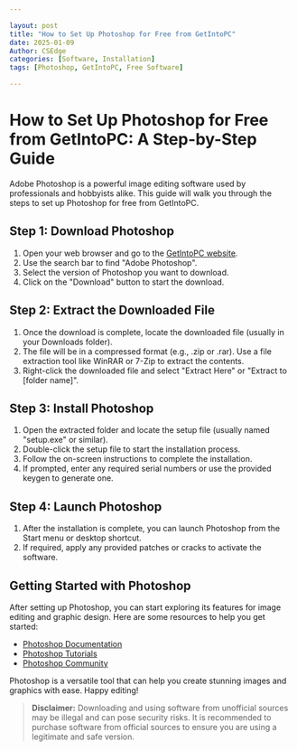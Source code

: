 ```yaml
---

layout: post
title: "How to Set Up Photoshop for Free from GetIntoPC"
date: 2025-01-09
Author: CSEdge
categories: [Software, Installation]
tags: [Photoshop, GetIntoPC, Free Software]

---
```


# How to Set Up Photoshop for Free from GetIntoPC: A Step-by-Step Guide

Adobe Photoshop is a powerful image editing software used by professionals and hobbyists alike. This guide will walk you through the steps to set up Photoshop for free from GetIntoPC.

## Step 1: Download Photoshop

1. Open your web browser and go to the [GetIntoPC website](https://getintopc.com/).
2. Use the search bar to find "Adobe Photoshop".
3. Select the version of Photoshop you want to download.
4. Click on the "Download" button to start the download.

## Step 2: Extract the Downloaded File

1. Once the download is complete, locate the downloaded file (usually in your Downloads folder).
2. The file will be in a compressed format (e.g., .zip or .rar). Use a file extraction tool like WinRAR or 7-Zip to extract the contents.
3. Right-click the downloaded file and select "Extract Here" or "Extract to [folder name]".

## Step 3: Install Photoshop

1. Open the extracted folder and locate the setup file (usually named "setup.exe" or similar).
2. Double-click the setup file to start the installation process.
3. Follow the on-screen instructions to complete the installation.
4. If prompted, enter any required serial numbers or use the provided keygen to generate one.

## Step 4: Launch Photoshop

1. After the installation is complete, you can launch Photoshop from the Start menu or desktop shortcut.
2. If required, apply any provided patches or cracks to activate the software.

## Getting Started with Photoshop

After setting up Photoshop, you can start exploring its features for image editing and graphic design. Here are some resources to help you get started:

- [Photoshop Documentation](https://helpx.adobe.com/photoshop/user-guide.html)
- [Photoshop Tutorials](https://helpx.adobe.com/photoshop/tutorials.html)
- [Photoshop Community](https://community.adobe.com/t5/photoshop/ct-p/ct-photoshop?page=1&sort=latest_replies&filter=all)

Photoshop is a versatile tool that can help you create stunning images and graphics with ease. Happy editing!

> **Disclaimer:** Downloading and using software from unofficial sources may be illegal and can pose security risks. It is recommended to purchase software from official sources to ensure you are using a legitimate and safe version.